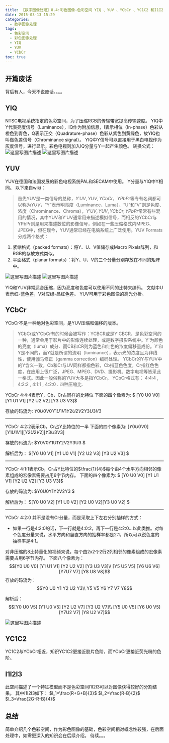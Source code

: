 ```yaml
---
title: 【数字图像处理】8.4:彩色图像-色彩空间 YIQ 、YUV 、YCbCr 、YC1C2 和I1I2I3
date: 2015-03-13 15:29
categories:
  - 数字图像处理
tags:
  - 色彩空间
  - 彩色图像处理
  - YIQ
  - YUV
  - YCbCr
toc: true
---
```

## 开篇废话
背后有人，今天不说废话。。。。
## YIQ
NTSC电视系统指定的色彩空间，为了压缩RGB的传输带宽提高传输速度。
YIQ中Y代表亮度信号（Luminance），IQ作为附加信息，I表示相位（In-phase）色彩从橙色到青色，Q表示正交（Quadrature-phase）色彩从紫色到黄绿色，故YIQ也叫做色差信号（Chrominance signal）。
YIQ中Y信号可以直接用于黑白电视作为灰度信号，进行显示，彩色电视则加入IQ分量与Y一起产生颜色。
转换公式：
![这里写图片描述](http://img.blog.csdn.net/20150313143318884)
![这里写图片描述](http://img.blog.csdn.net/20150313143634049)

## YUV
YUV在德国和法国发展的彩色电视系统PAL和SECAM中使用。
Y分量与YIQ中Y相同。
以下来自wiki：
>首先YUV是一类信号的总称，$Y'UV, YUV, YCbCr，YPbPr$等专有名词都可以称为$YUV$，“Y”表示明亮度（Luminance、Luma），“U”和“V”则是色度、浓度（Chrominance、Chroma），$Y'UV, YUV, YCbCr, YPbPr$常常有些混用的情况，其中YUV和Y'UV通常用来描述模拟信号，而相反的YCbCr与YPbPr则是用来描述数位的影像信号，例如在一些压缩格式内MPEG、JPEG中，但在现今，YUV通常已经在电脑系统上广泛使用。YUV Formats分成两个格式：
1. 紧缩格式（packed formats）：将Y、U、V值储存成Macro Pixels阵列，和RGB的存放方式类似。
2. 平面格式（planar formats）：将Y、U、V的三个分量分别存放在不同的矩阵中。

![这里写图片描述](http://img.blog.csdn.net/20150313144329727)
![这里写图片描述](http://img.blog.csdn.net/20150313144316280)

YIQ和YUV非常适合压缩，因为亮度和色度可以使用不同的比特来编码。
文献中U表示红-蓝色差，V对应绿-品红色差。
YUV可用于彩色图像的高光分析。
## YCbCr
YCbCr不是一种绝对色彩空间，是YUV压缩和偏移的版本。
>YCbCr或Y'CbCr有的时候会被写作：YCBCR或是Y'CBCR，是色彩空间的一种，通常会用于影片中的影像连续处理，或是数字摄影系统中。Y'为颜色的亮度（luma）成分、而CB和CR则为蓝色和红色的浓度偏移量成份。Y'和Y是不同的，而Y就是所谓的流明（luminance），表示光的浓度且为非线性，使用伽马修正（gamma correction）编码处理。
YCbCr的Y与YUV中的Y含义一致，Cb和Cr与UV同样都指色彩，Cb指蓝色色度，Cr指红色色度，在应用上很广泛，JPEG、MPEG、DVD、摄影机、数字电视等皆采此一格式。因此一般俗称的YUV大多是指YCbCr。
YCbCr格式有：
4∶4∶4 ,
4∶2∶2 ,
4∶1∶1 ,
4∶2∶0 .
四种压缩比.

YCbCr 4:4:4表示Y，Cb，Cr占同样的比特位
下面的四个像素为:
$ [Y0 U0 V0] [Y1 U1 V1] [Y2 U2 V2] [Y3 U3 V3]$

存放的码流为:
$Y0 U0 V0 Y1 U1 V1 Y2 U2 V2 Y3 U3 V3$


----------


YCbCr 4:2:2表示Cb，Cr占Y比特位的一半
下面的四个像素为:
$[Y0 U0 V0] [Y1 U1 V1] [Y2 U2 V2] [Y3 U3 V3]$

存放的码流为:
$Y0V0Y1U1Y2V2Y3U3 $

解析后为：
$[Y0 U0 V1] [Y1 U0 V1] [Y2 U2 V3] [Y3 U2 V3] $

----------

YCbCr 4:1:1表示Cb，Cr占Y比特位的$\frac{1}{4}$每个由4个水平方向相邻的像素组成的宏像素需要占用6字节内存。
下面的四个像素为:
$ [Y0 U0 V0] [Y1 U1 V1] [Y2 U2 V2] [Y3 U3 V3]$

存放的码流为:
$Y0U0Y1Y2V2Y3 $

解析后为：
$[Y0 U0 V2] [Y1 U0 V2] [Y2 U0 V2][Y3 U0 V2] $

----------

YCbCr 4:2:0 并不是没有Cr分量，而是采取上下左右分别抽样的方式：

 - 如果一行是4:2:0的话，下一行就是4:0:2，再下一行是4:2:0...以此类推。对每个色度分量来说，水平方向和竖直方向的抽样率都是2:1，所以可以说色度的抽样率是4:1。

对非压缩的8比特量化的视频来说，每个由2x2个2行2列相邻的像素组成的宏像素需要占用6字节内存。
下面八个像素为：
   $$[Y0 U0 V0] [Y1 U1 V1] [Y2 U2 V2] [Y3 U3 V3]\\
  [Y5 U5 V5] [Y6 U6 V6] [Y7U7 V7] [Y8 U8 V8]$$
存放的码流为：
   $$Y0 U0 Y1 Y2 U2 Y3\\
 Y5 V5 Y6 Y7 V7 Y8$$

解析后：
 $$[Y0 U0 V5] [Y1 U0 V5] [Y2 U2 V7] [Y3 U2 V7]\\
   [Y5 U0 V5] [Y6 U0 V5] [Y7U2 V7] [Y8 U2 V7]$$

![这里写图片描述](http://img.blog.csdn.net/20150313151447503)

## YC1C2
YC1C2与YCbCr相近，知识YC1C2更接近胶片色阶，而YCbCr更接近荧光粉的色阶。
## I1I2I3
此空间描述了一个特征模型而不是色彩空间I1I2I3可以对图像获得较好的分割结果。
其中I1I2I3如下：
$I_1=\frac{R+G+B}{3}$
$I_2=\frac{R-B}{2}$
$I_3=\frac{2G-R-B}{4}$
## 总结
简单介绍几个色彩空间，作为彩色图像的基础，色彩空间相对概念性较强，在后面处理中，如需更深入的知识会在后续介绍。
待续。。。

